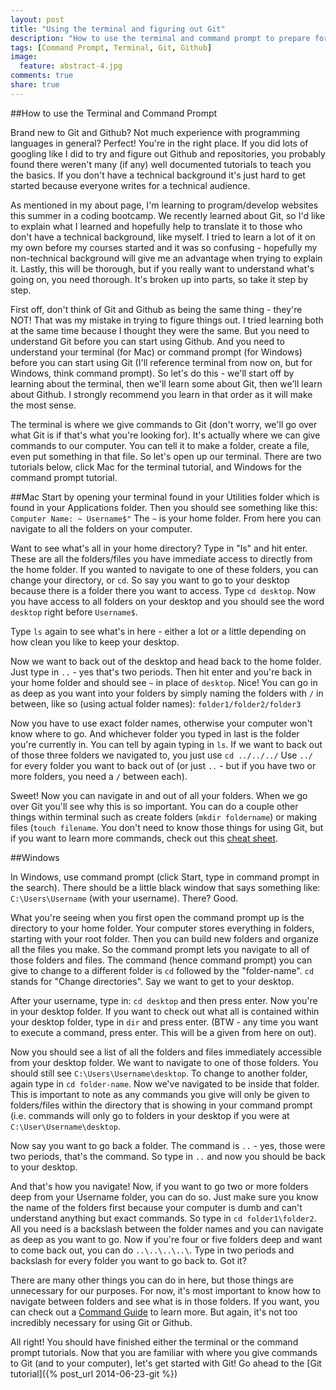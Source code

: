 ```yaml
---
layout: post
title: "Using the terminal and figuring out Git"
description: "How to use the terminal and command prompt to prepare for Git and Github"
tags: [Command Prompt, Terminal, Git, Github]
image:
  feature: abstract-4.jpg
comments: true
share: true
---
```


##How to use the Terminal and Command Prompt

Brand new to Git and Github? Not much experience with programming languages in general? Perfect! You're in the right place. If you did lots of googling like I did to try and figure out Github and repositories, you probably found there weren't many (if any) well documented tutorials to teach you the basics. If you don't have a technical background it's just hard to get started because everyone writes for a technical audience.

As mentioned in my about page, I'm learning to program/develop websites this summer in a coding bootcamp. We recently learned about Git, so I'd like to explain what I learned and hopefully help to translate it to those who don't have a technical background, like myself. I tried to learn a lot of it on my own before my courses started and it was so confusing - hopefully my non-technical background will give me an advantage when trying to explain it. Lastly, this will be thorough, but if you really want to understand what's going on, you need thorough. It's broken up into parts, so take it step by step.

First off, don't think of Git and Github as being the same thing - they're NOT! That was my mistake in trying to figure things out. I tried learning both at the same time because I thought they were the same. But you need to understand Git before you can start using Github. And you need to understand your terminal (for Mac) or command prompt (for Windows) before you can start using Git (I'll reference terminal from now on, but for Windows, think command prompt). So let's do this - we'll start off by learning about the terminal, then we'll learn some about Git, then we'll learn about Github. I strongly recommend you learn in that order as it will make the most sense.

The terminal is where we give commands to Git (don't worry, we'll go over what Git is if that's what you're looking for). It's actually where we can give commands to our computer. You can tell it to make a folder, create a file, even put something in that file. So let's open up our terminal. There are two tutorials below, click Mac for the terminal tutorial, and Windows for the command prompt tutorial.

##Mac
Start by opening your terminal found in your Utilities folder which is found in your Applications folder. Then you should see something like this: `Computer Name: ~ Username$"` The `~` is your home folder. From here you can navigate to all the folders on your computer.

Want to see what's all in your home directory? Type in "ls" and hit enter. These are all the folders/files you have immediate access to directly from the home folder. If you wanted to navigate to one of these folders, you can change your directory, or `cd`. So say you want to go to your desktop because there is a folder there you want to access. Type `cd desktop`. Now you have access to all folders on your desktop and you should see the word `desktop` right before `Username$`.

Type `ls` again to see what's in here - either a lot or a little depending on how clean you like to keep your desktop.

Now we want to back out of the desktop and head back to the home folder. Just type in `..` - yes that's two periods. Then hit enter and you're back in your home folder and should see `~` in place of `desktop`.  Nice! You can go in as deep as you want into your folders by simply naming the folders with `/` in between, like so (using actual folder names): `folder1/folder2/folder3`

Now you have to use exact folder names, otherwise your computer won't know where to go. And whichever folder you typed in last is the folder you're currently in. You can tell by again typing in `ls`. If we want to back out of those three folders we navigated to, you just use `cd ../../../` Use `../` for every folder you want to back out of (or just `..` - but if you have two or more folders, you need a `/` between each).

Sweet! Now you can navigate in and out of all your folders. When we go over Git you'll see why this is so important. You can do a couple other things within terminal such as create folders (`mkdir foldername`) or making files (`touch filename`. You don't need to know those things for using Git, but if you want to learn more commands, check out this [cheat sheet](https://github.com/0nn0/terminal-mac-cheatsheet/wiki/Terminal-Cheatsheet-for-Mac-(-basics-)).

##Windows

In Windows, use command prompt (click Start, type in command prompt in the search). There should be a little black window that says something like: `C:\Users\Username` (with your username). There? Good.

What you're seeing when you first open the command prompt up is the directory to your home folder. Your computer stores everything in folders, starting with your root folder. Then you can build new folders and organize all the files you make. So the command prompt lets you navigate to all of those folders and files. The command (hence command prompt) you can give to change to a different folder is `cd` followed by the "folder-name". `cd` stands for "Change directories". Say we want to get to your desktop. 

After your username, type in:
`cd desktop` and then press enter. Now you're in your desktop folder. If you want to check out what all is contained within your desktop folder, type in `dir` and press enter. (BTW - any time you want to execute a command, press enter. This will be a given from here on out).

Now you should see a list of all the folders and files immediately accessible from your desktop folder. We want to navigate to one of those folders. You should still see `C:\Users\Username\desktop`. To change to another folder, again type in `cd folder-name`. Now we've navigated to be inside that folder. This is important to note as any commands you give will only be given to folders/files within the directory that is showing in your command prompt (i.e. commands will only go to folders in your desktop if you were at `C:\User\Username\desktop`.

Now say you want to go back a folder. The command is `..`  - yes, those were two periods, that's the command. So type in `..` and now you should be back to your desktop.

And that's how you navigate! Now, if you want to go two or more folders deep from your Username folder, you can do so. Just make sure you know the name of the folders first because your computer is dumb and can't understand anything but exact commands. So type in `cd folder1\folder2`. All you need is a backslash between the folder names and you can navigate as deep as you want to go. Now if you're four or five folders deep and want to come back out, you can do `..\..\..\..\`. Type in two periods and backslash for every folder you want to go back to. Got it?

There are many other things you can do in here, but those things are unnecessary for our purposes. For now, it's most important to know how to navigate between folders and see what is in those folders. If you want, you can check out a [Command Guide](https://dosprompt.info/commands/) to learn more. But again, it's not too incredibly necessary for using Git or Github.

All right! You should have finished either the terminal or the command prompt tutorials. Now that you are familiar with where you give commands to Git (and to your computer), let's get started with Git! Go ahead to the [Git tutorial]({% post_url 2014-06-23-git %})